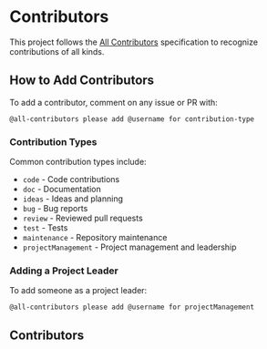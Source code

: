 # Contributors

This project follows the [All Contributors](https://github.com/all-contributors/all-contributors) specification to recognize contributions of all kinds.

## How to Add Contributors

To add a contributor, comment on any issue or PR with:

```
@all-contributors please add @username for contribution-type
```

### Contribution Types

Common contribution types include:

- `code` - Code contributions
- `doc` - Documentation
- `ideas` - Ideas and planning
- `bug` - Bug reports
- `review` - Reviewed pull requests
- `test` - Tests
- `maintenance` - Repository maintenance
- `projectManagement` - Project management and leadership

### Adding a Project Leader

To add someone as a project leader:

```
@all-contributors please add @username for projectManagement
```

## Contributors

<!-- ALL-CONTRIBUTORS-LIST:START - Do not remove or modify this section -->
<!-- prettier-ignore-start -->
<!-- markdownlint-disable -->

<!-- markdownlint-restore -->
<!-- prettier-ignore-end -->
<!-- ALL-CONTRIBUTORS-LIST:END -->